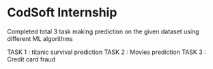 # CodSoft Internship 

Completed total 3 task making prediction on the given dataset using different ML algorithms

TASK 1 : titanic survival prediction
TASK 2 : Movies prediction
TASK 3 : Credit card fraud
